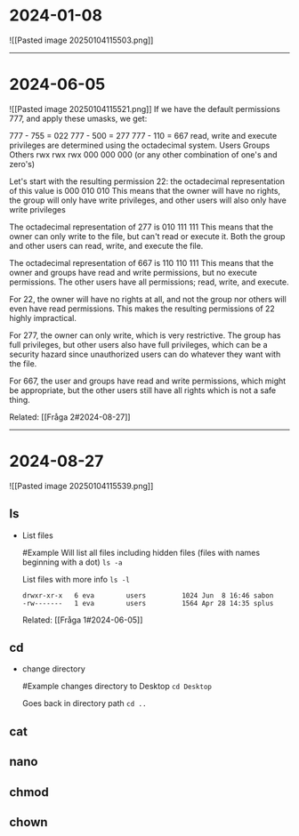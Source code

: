 # 2024-01-08
![[Pasted image 20250104115503.png]]

---
# 2024-06-05
![[Pasted image 20250104115521.png]]
If we have the default permissions 777, and apply these umasks, we get:

777 - 755 = 022 
777 - 500 = 277 
777 - 110 = 667 
read, write and execute privileges are determined using the octadecimal system.
Users Groups Others
rwx      rwx       rwx 
000      000      000 (or any other combination of one's and zero's) 

Let's start with the resulting permission 22: 
the octadecimal representation of this value is 000 010 010 
This means that the owner will have no rights, the group will only have write privileges, and other users will also only have write privileges

The octadecimal representation of 277 is 010 111 111 
This means that the owner can only write to the file, but can't read or execute it. Both the group and other users can read, write, and execute the file.

The octadecimal representation of 667 is 110 110 111 
This means that the owner and groups have read and write permissions, but no execute permissions. The other users have all permissions; read, write, and execute. 

For 22, the owner will have no rights at all, and not the group nor others will even have read permissions. This makes the resulting permissions of 22 highly impractical. 

For 277, the owner can only write, which is very restrictive. The group has full privileges, but other users also have full privileges, which can be a security hazard since unauthorized users can do whatever they want with the file. 

For 667, the user and groups have read and write permissions, which might be appropriate, but the other users still have all rights which is not a safe thing.


Related:
[[Fråga 2#2024-08-27]]

---
# 2024-08-27
![[Pasted image 20250104115539.png]]
## **ls**
- List files
	  
	#Example
	Will list all files including hidden files (files with names beginning with a dot)
	`ls -a`
	  
	List files with more info
	`ls -l` 
	 ```
	 drwxr-xr-x   6 eva        users         1024 Jun  8 16:46 sabon
	 -rw-------   1 eva        users         1564 Apr 28 14:35 splus
	 ``` 
	Related:
	[[Fråga 1#2024-06-05]]
## **cd**
- change directory
	
	#Example
	changes directory to Desktop
	`cd Desktop`
	
	Goes back in directory path
	`cd ..`
## **cat**

## **nano**

## **chmod**

## **chown**
